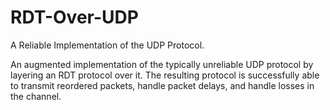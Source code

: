 # RDT-Over-UDP
A Reliable Implementation of the UDP Protocol.

An augmented implementation of the typically unreliable UDP protocol by layering an RDT protocol over it. The resulting protocol is successfully able to transmit reordered packets, handle packet delays, and handle losses in the channel.
